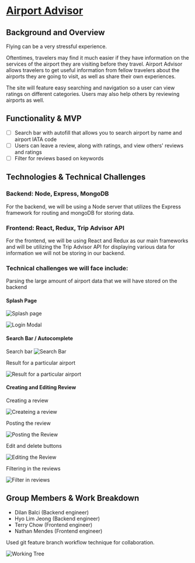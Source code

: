 # [Airport Advisor](http://airport-advisor.herokuapp.com/)


## Background and Overview

Flying can be a very stressful experience.

Oftentimes, travelers may find it much easier if they have information on the services of the airport they are visiting before they travel. Airport Advisor allows travelers to get useful information from fellow travelers about the airports they are going to visit, as well as share their own experiences.

The site will feature easy searching and navigation so a user can view ratings on different categories. Users may also help others by reviewing airports as well.

## Functionality & MVP

- [ ] Search bar with autofill that allows you to search airport by name and airport IATA code
- [ ] Users can leave a review, along with ratings, and view others' reviews and ratings
- [ ] Filter for reviews based on keywords

## Technologies & Technical Challenges

### Backend: Node, Express, MongoDB

For the backend, we will be using a Node server that utilizes the Express framework for routing and mongoDB for storing data.

### Frontend: React, Redux, Trip Advisor API

For the frontend, we will be using React and Redux as our main frameworks and will be utilizing the Trip Advisor API for displaying various data for information we will not be storing in our backend.

### Technical challenges we will face include:

Parsing the large amount of airport data that we will have stored on the backend

#### Splash Page

![Splash page](readme_photos/landing.png)

![Login Modal](readme_photos/login.png)

#### Search Bar / Autocomplete

Search bar
![Search Bar](readme_photos/search.png) 

Result for a particular airport

![Result for a particular airport](readme_photos/general_review.png)

#### Creating and Editing Review

Creating a review

![Createing a review](readme_photos/each_review1.png)

Posting the review

![Posting the Review](readme_photos/each_review1.png)

Edit and delete buttons

![Editing the Review](readme_photos/edit_review.png)

Filtering in the reviews

![Filter in reviews](readme_photos/review_show.png)


## Group Members & Work Breakdown

- Dilan Balci (Backend engineer)
- Hyo Lim Jeong (Backend engineer)
- Terry Chow (Frontend engineer)
- Nathan Mendes (Frontend engineer)

Used git feature branch workflow technique for collaboration.

![Working Tree](readme_photos/work_flow.png)
